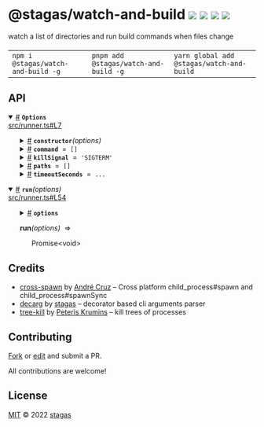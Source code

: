<h1>
@stagas/watch-and-build <a href="https://npmjs.org/package/@stagas/watch-and-build"><img src="https://img.shields.io/badge/npm-v0.0.1-F00.svg?colorA=000"/></a> <a href="src"><img src="https://img.shields.io/badge/loc-86-FFF.svg?colorA=000"/></a> <a href="https://cdn.jsdelivr.net/npm/@stagas/watch-and-build@0.0.1/dist/@stagas/watch-and-build.min.js"><img src="https://img.shields.io/badge/brotli-7K-333.svg?colorA=000"/></a> <a href="LICENSE"><img src="https://img.shields.io/badge/license-MIT-F0B.svg?colorA=000"/></a>
</h1>

<p></p>

watch a list of directories and run build commands when files change

<h4>
<table><tr><td title="Triple click to select and copy paste">
<code>npm i @stagas/watch-and-build -g</code>
</td><td title="Triple click to select and copy paste">
<code>pnpm add @stagas/watch-and-build -g</code>
</td><td title="Triple click to select and copy paste">
<code>yarn global add @stagas/watch-and-build</code>
</td></tr></table>
</h4>

## API

<p>  <details id="Options$1" title="Class" open><summary><span><a href="#Options$1">#</a></span>  <code><strong>Options</strong></code>    </summary>  <a href="src/runner.ts#L7">src/runner.ts#L7</a>  <ul>        <p>  <details id="constructor$2" title="Constructor" ><summary><span><a href="#constructor$2">#</a></span>  <code><strong>constructor</strong></code><em>(options)</em>    </summary>  <a href="src/runner.ts#L16">src/runner.ts#L16</a>  <ul>    <p>  <details id="new Options$3" title="ConstructorSignature" ><summary><span><a href="#new Options$3">#</a></span>  <code><strong>new Options</strong></code><em>()</em>    </summary>    <ul><p><a href="#Options$1">Options</a></p>      <p>  <details id="options$4" title="Parameter" ><summary><span><a href="#options$4">#</a></span>  <code><strong>options</strong></code>  <span><span>&nbsp;=&nbsp;</span>  <code>{}</code></span>  </summary>    <ul><p><span>Partial</span>&lt;<a href="#Options$1">Options</a>&gt;</p>        </ul></details></p>  </ul></details></p>    </ul></details><details id="command$6" title="Property" ><summary><span><a href="#command$6">#</a></span>  <code><strong>command</strong></code>  <span><span>&nbsp;=&nbsp;</span>  <code>[]</code></span>  </summary>  <a href="src/runner.ts#L10">src/runner.ts#L10</a>  <ul><p>string  []</p>        </ul></details><details id="killSignal$8" title="Property" ><summary><span><a href="#killSignal$8">#</a></span>  <code><strong>killSignal</strong></code>  <span><span>&nbsp;=&nbsp;</span>  <code>'SIGTERM'</code></span>  </summary>  <a href="src/runner.ts#L14">src/runner.ts#L14</a>  <ul><p><span>Signals</span></p>        </ul></details><details id="paths$5" title="Property" ><summary><span><a href="#paths$5">#</a></span>  <code><strong>paths</strong></code>  <span><span>&nbsp;=&nbsp;</span>  <code>[]</code></span>  </summary>  <a href="src/runner.ts#L8">src/runner.ts#L8</a>  <ul><p>string  []</p>        </ul></details><details id="timeoutSeconds$7" title="Property" ><summary><span><a href="#timeoutSeconds$7">#</a></span>  <code><strong>timeoutSeconds</strong></code>  <span><span>&nbsp;=&nbsp;</span>  <code>...</code></span>  </summary>  <a href="src/runner.ts#L12">src/runner.ts#L12</a>  <ul><p>number</p>        </ul></details></p></ul></details><details id="run$9" title="Function" open><summary><span><a href="#run$9">#</a></span>  <code><strong>run</strong></code><em>(options)</em>    </summary>  <a href="src/runner.ts#L54">src/runner.ts#L54</a>  <ul>    <p>    <details id="options$11" title="Parameter" ><summary><span><a href="#options$11">#</a></span>  <code><strong>options</strong></code>    </summary>    <ul><p><a href="#Options$1">Options</a></p>        </ul></details>  <p><strong>run</strong><em>(options)</em>  &nbsp;=&gt;  <ul><span>Promise</span>&lt;void&gt;</ul></p></p>    </ul></details></p>

## Credits

- [cross-spawn](https://npmjs.org/package/cross-spawn) by [André Cruz](https://github.com/moxystudio) &ndash; Cross platform child_process#spawn and child_process#spawnSync
- [decarg](https://npmjs.org/package/decarg) by [stagas](https://github.com/stagas) &ndash; decorator based cli arguments parser
- [tree-kill](https://npmjs.org/package/tree-kill) by [Peteris Krumins](http://www.catonmat.net) &ndash; kill trees of processes

## Contributing

[Fork](https://github.com/stagas/watch-and-build/fork) or [edit](https://github.dev/stagas/watch-and-build) and submit a PR.

All contributions are welcome!

## License

<a href="LICENSE">MIT</a> &copy; 2022 [stagas](https://github.com/stagas)
